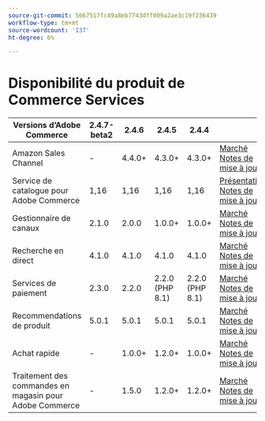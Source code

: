 ```yaml
---
source-git-commit: 5667517fc49a8eb7743dff009a2ae3c19f236439
workflow-type: tm+mt
source-wordcount: '137'
ht-degree: 6%

---
```

# Disponibilité du produit de Commerce Services


<table style="table-layout:auto">
  <thead>
    <tr>
      <th>Versions d’Adobe Commerce</th>
      <th>2.4.7-beta2</th>
      <th>2.4.6</th>
      <th>2.4.5</th>
      <th>2.4.4</th>
      <th></th>
    </tr>
  </thead>
  <tbody>
      <tr>
          <td>Amazon Sales Channel</td>
          <td>-</td>
          <td>4.4.0+</td>
          <td>4.3.0+</td>
          <td>4.3.0+</td>
          <td>
              <a href="https://commercemarketplace.adobe.com/magento-module-amazon.html">Marché</a><br/>
              <a href="https://experienceleague.adobe.com/docs/commerce-channels/amazon/release-notes.html">Notes de mise à jour</a><br/>
          </td>
      </tr>
      <tr>
          <td>Service de catalogue pour Adobe Commerce</td>
          <td>1,16</td>
          <td>1,16</td>
          <td>1,16</td>
          <td>1,16</td>
          <td>
              <a href="https://experienceleague.adobe.com/docs/commerce-merchant-services/catalog-service/guide-overview.html">Présentation</a><br/>
              <a href="https://experienceleague.adobe.com/docs/commerce-merchant-services/catalog-service/release-notes.html">Notes de mise à jour</a><br/>
          </td>
      </tr>
      <tr>
          <td>Gestionnaire de canaux</td>
          <td>2.1.0</td>
          <td>2.0.0</td>
          <td>1.0.0+</td>
          <td>1.0.0+</td>
          <td>
              <a href="https://commercemarketplace.adobe.com/magento-channel-manager.html">Marché</a><br/>
              <a href="https://experienceleague.adobe.com/docs/commerce-channels/channel-manager/release-notes.html">Notes de mise à jour</a><br/>
          </td>
      </tr>
      <tr>
          <td>Recherche en direct</td>
          <td>4.1.0</td>
          <td>4.1.0</td>
          <td>4.1.0</td>
          <td>4.1.0</td>
          <td>
              <a href="https://commercemarketplace.adobe.com/magento-live-search.html">Marché</a><br/>
              <a href="https://experienceleague.adobe.com/docs/commerce-merchant-services/live-search/release-notes.html">Notes de mise à jour</a><br/>
          </td>
      </tr>
      <tr>
          <td>Services de paiement</td>
          <td>2.3.0</td>
          <td>2.2.0</td>
          <td>2.2.0 (PHP 8.1)</td>
          <td>2.2.0 (PHP 8.1)</td>
          <td>
              <a href="https://commercemarketplace.adobe.com/magento-payment-services.html">Marché</a><br/>
              <a href="https://experienceleague.adobe.com/docs/commerce-merchant-services/payment-services/release-notes.html">Notes de mise à jour</a><br/>
          </td>
      </tr>
      <tr>
          <td>Recommendations de produit</td>
          <td>5.0.1</td>
          <td>5.0.1</td>
          <td>5.0.1</td>
          <td>5.0.1</td>
          <td>
              <a href="https://commercemarketplace.adobe.com/magento-product-recommendations.html">Marché</a><br/>
              <a href="https://experienceleague.adobe.com/docs/commerce-merchant-services/product-recommendations/release-notes.html">Notes de mise à jour</a><br/>
          </td>
      </tr>
      <tr>
          <td>Achat rapide</td>
          <td>-</td>
          <td>1.0.0+</td>
          <td>1.2.0+</td>
          <td>1.0.0+</td>
          <td>
              <a href="https://commercemarketplace.adobe.com/magento-quick-checkout.html">Marché</a><br/>
              <a href="https://experienceleague.adobe.com/docs/commerce-merchant-services/product-recommendations/release-notes.html">Notes de mise à jour</a><br/>
          </td>
      </tr>
      <tr>
          <td>Traitement des commandes en magasin pour Adobe Commerce</td>
          <td>-</td>
          <td>1.5.0</td>
          <td>1.2.0+</td>
          <td>1.2.0+</td>
          <td>
              <a href="https://commercemarketplace.adobe.com/store-fulfillment-magento-walmart.html">Marché</a><br/>
              <a href="https://experienceleague.adobe.com/docs/commerce-merchant-services/store-fulfillment/release-notes.html">Notes de mise à jour</a><br/>
          </td>
      </tr>
  </tbody>
</table>
